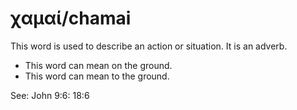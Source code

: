 # χαμαί/chamai
This word is used to describe an action or situation. It is an adverb.
* This word can mean on the ground.
* This word can mean to the ground.

See: John 9:6: 18:6
